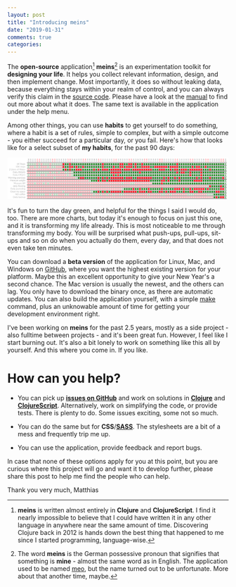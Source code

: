 ```yaml
---
layout: post
title: "Introducing meins"
date: "2019-01-31"
comments: true
categories: 
---
```


The **open-source** application[^1] **meins**[^2] is an experimentation toolkit for **designing your life**. It helps you collect relevant information,  design, and then implement change. Most importantly, it does so without leaking data, because everything stays within your realm of control, and you can always verify this claim in the [source code](https://github.com/matthiasn/meo). Please have a look at the [manual](https://github.com/matthiasn/meo/blob/master/doc/manual.md) to find out more about what it does. The same text is available in the application under the help menu.

Among other things, you can use **habits** to get yourself to do something, where a habit is a set of rules, simple to complex, but with a simple outcome - you either succeed for a particular day, or you fail. Here's how that looks like for a select subset of **my habits**, for the past 90 days:

![screenshot](../images/20190107_1951_habits.png)

It's fun to turn the day green, and helpful for the things I said I would do, too. There are more charts, but today it's enough to focus on just this one, and it is transforming my life already. This is most noticeable to me through transforming my body. You will be surprised what push-ups, pull-ups, sit-ups and so on do when you actually do them, every day, and that does not even take ten minutes.

You can download a **beta version** of the application for Linux, Mac, and Windows on [GitHub](https://github.com/matthiasn/meins/releases), where you want the highest existing version for your platform. Maybe this an excellent opportunity to give your New Year's a second chance. The Mac version is usually the newest, and the others can lag. You only have to download the binary once, as there are automatic updates. You can also build the application yourself, with a simple [make](https://www.gnu.org/software/make) command, plus an unknowable amount of time for getting your development environment right.

I've been working on **meins** for the past 2.5 years, mostly as a side project - also fulltime between projects - and it's been great fun. However, I feel like I start burning out. It's also a bit lonely to work on something like this all by yourself. And this where you come in. If you like. 

# How can you help?

- You can pick up **[issues on GitHub](https://github.com/matthiasn/meins/issues)** and work on solutions in **[Clojure](https://clojure.org)** and **[ClojureScript](https://clojurescript.org)**. Alternatively, work on simplifying the code, or provide tests. There is plenty to do. Some issues exciting, some not so much.

- You can do the same but for **CSS**/**[SASS](https://sass-lang.com/)**. The stylesheets are a bit of a mess and frequently trip me up.

- You can use the application, provide feedback and report bugs.

In case that none of these options apply for you at this point, but you are curious where this project will go and want it to develop further, please share this post to help me find the people who can help.

Thank you very much,
Matthias


[^1]: **meins** is written almost entirely in **Clojure** and **ClojureScript**. I find it nearly impossible to believe that I could have written it in any other language in anywhere near the same amount of time. Discovering Clojure back in 2012 is hands down the best thing that happened to me since I started programming, language-wise.
[^2]: The word **meins** is the German possessive pronoun that signifies that something is **mine** - almost the same word as in English. The application used to be named [meo](http://matthiasnehlsen.com/blog/2018/06/15/meo-beta/), but the name turned out to be unfortunate. More about that another time, maybe.

